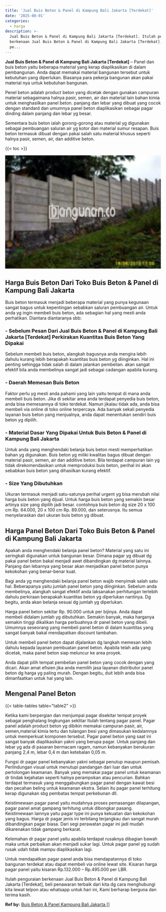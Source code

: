 ```yaml
---
title: 'Jual Buis Beton & Panel di Kampung Bali Jakarta [Terdekat]'
date: '2025-08-01'
categories:
  - harga
description: >-
  Jual Buis Beton & Panel di Kampung Bali Jakarta [Terdekat]. Itulah penguraian
  berkenaan Jual Buis Beton & Panel di Kampung Bali Jakarta [Terdekat], beli
  pe...
---
```


**Jual Buis Beton & Panel di Kampung Bali Jakarta \[Terdekat\]** – Panel dan buis beton yaitu beberapa material yang kerap diaplikasikan di dalam pembangunan. Anda dapat memakai material bangunan tersebut untuk kebutuhan yang diperlukan. Biasanya para pekerja bangunan akan pakai material nya untuk kebutuhan bangunan.

Penel beton adalah product beton yang dicetak dengan gunakan campuran material sebagaimana halnya pasir, semen, air dan material lain bahan kimia untuk menghasilkan panel beton. panjang dan lebar yang dibuat yang cocok dengan standard dan umumnya panel beton diaplikasikan sebagai pagar dinding dalam panjang dan lebar yg besar.

Sementara buis beton ialah gorong-gorong atau material yg digunakan sebagai pembuangan saluran air yg kotor dan material sumur resapan. Buis beton termasuk dibuat dengan pakai salah satu material khusus seperti halnya pasir, semen, air, dan additive beton.

{{< toc >}}

![Jual Buis Beton & Panel di Kampung Bali Jakarta [Terdekat]](/images/jual-panel-buis-beton-murah-49.png)

## Harga Buis Beton Dari Toko Buis Beton & Panel di Kampung Bali Jakarta

Buis beton termasuk menjadi beberapa material yang punya kegunaan sangat bagus untuk kepentingan sebabkan saluran pembuangan air. Untuk anda yg ingin membeli buis beton, ada sebagian hal yang mesti anda perhatikan. Diantara diantaranya sbb:

### \- Sebelum Pesan Dari Jual Buis Beton & Panel di Kampung Bali Jakarta \[Terdekat\] Perkirakan Kuantitas Buis Beton Yang Dipakai

Sebelum membeli buis beton, alangkah bagusnya anda mengira lebih dahulu kurang lebih berapakah kuantitas buis beton yg diinginkan. Hal ini penting sehingga tidak salah di dalam jalankan pembelian. akan sangat efektif bila anda membelinya sangat jadi sebagai cadangan apabila kurang.

### \- Daerah Memesan Buis Beton

Faktor perlu yg mesti anda pahami yang lain yaitu tempat di mana anda membeli buis beton. Jika di sekitar area anda terdapat penyedia buis beton, anda bisa memesannya di toko terdekat. Namun jikalau tidak ada, anda bisa membeli via online di toko online terpercaya. Ada banyak sekali penyedia layanan buis beton yang menjualnya, anda dapat menentukan sendiri buis beton yg dipilih.

### \- Material Dasar Yang Dipakai Untuk Buis Beton & Panel di Kampung Bali Jakarta

Untuk anda yang menghendaki belanja buis beton mesti memperhatikan bahan yg digunakan. Buis beton yg miliki kwalitas bagus dibuat dengan material pasir, semen, air dan additive beton. Bila terdapat campuran lain yg tidak direkomendasikan untuk memproduksi buis beton, perihal ini akan sebabkan buis beton yang dihasilkan kurang efektif.

### \- Size Yang Dibutuhkan

Ukuran termasuk menjadi satu-satunya perihal urgent yg bisa merubah nilai harga buis beton yang dijual. Untuk harga buis beton yang semakin besar artinya size yang dipilih jadi besar. contohnya buis beton dg size 20 x 100 cm Rp. 64.000, 20 x 100 cm Rp. 89.000, dan seterusnya. Itu semua menyelaraskan dari ukuran buis beton yg dibuat.

## Harga Panel Beton Dari Toko Buis Beton & Panel di Kampung Bali Jakarta

Apakah anda menghendaki belanja panel beton? Material yang satu ini seringkali digunakan untuk bangunan besar. Dimana pagar yg dibuat dg pakai panel beton bakal menjadi awet dibandingkan dg material lainnya. Panjang dan lebarnya yang besar akan menjadikan panel beton punya kekokohan yang benar-benar kuat.

Bagi anda yg menghendaki belanja panel beton wajib menyimak salah satu hal. Beberapanya yaitu jumlah panel beton yang diinginkan. Sebelum anda membelinya, alangkah sangat efektif anda laksanakan perhitungan terlebih dahulu perkiraan berapakah kuantitas beton yg diperlukan nantinya. Dg begitu, anda akan belanja sesuai dg jumlah yg diperlukan.

Harga panel beton sekitar Rp. 90.000 untuk per bijinya. Anda dapat membeli didalam jumlah yg dibutuhkan. Semakin banyak, maka harganya semakin tinggi dikalikan harga perbuahnya dr panel beton yang dibeli. Umumnya seseorang yang membeli panel beton di dalam kuantitas yang sangat banyak bakal mendapatkan discount tambahan.

Untuk membeli panel beton dapat dijalankan dg langkah memesan lebih dahulu kepada layanan pembuatan panel beton. Apabila telah ada yang dicetak, maka panel beton siap meluncur ke area proyek.

Anda dapat pilih tempat pembelian panel beton yang cocok dengan yang dicari. Akan amat efisien jika anda memilih jasa layanan distributor panel beton dg harga yg paling murah. Dengan begitu, duit lebih anda bisa dimanfaatkan untuk hal yang lain.

## Mengenal Panel Beton

{{< table-tables table="table2" >}}

Ketika kami berpergian dan menjumpai pagar disekitar tempat proyek sebagai penghalang lingkungan seklitar Itulah tentang pagar panel. Pagar panel adalah product beton yg dibikin memakai campuran pasir, air, semen,material kimia tertu dan tulangan besi yang dimasukan kedalamnya untuk memperkuat komponen tersebut. Pagar panel beton yang saat ini sangat banyak diaplikasikan yakni yang berupa pagar. Untuk panjang dan lebar yg ada di pasaran bermacam ragam, namun kebanyakan berukuran panjang 2,4 m, lebar 0,4 m dan ketebalan 0,05 m.

Fungsi dr pagar panel kebanyakan yakni sebagai penutup maupun pemisah. Perlindungan visual untuk menutupi pandangan dari luar dan untuk pertolongan keamanan. Banyak yang memakai pagar panel untuk keamanan dr tindak kejahatan seperti halnya perampokan atau pencurian. Bahkan terdapat termasuk yang menggabungkan pagar panel dengan kawat besi dan pecahan beling untuk keamanan ekstra. Selain itu pagar panel terhitung kerap digunakan sbg pembatas tempat perkebunan dll.

Keistimewaan pagar panel yaitu mudahnya proses pemasangan dilapangan, pagar panel amat gampang terhitung untuk dibongkar pasang. Keistimewaan lainnya yaitu pagar type ini punya kekuatan dan kekokohan yang bagus. Harga dr pagar jenis ini terbilang terjangkau dan sangat murah dibandingkan pagar biasa. Dari segi perawatan pagar ini jadi mudah dikarenakan tidak gampang berkarat.

Kelemahan dr pagar panel yaitu apabila terdapat rusaknya dibagian bawah maka untuk perbaikan akan menjadi sukar lagi. Untuk pagar panel yg sudah rusak udah tidak mampu diaplikasikan lagi.

Untuk mendapatkan pagar panel anda bisa mendapatannya di toko bangunan terdekat atau dapat membeli via online lewat site. Kisaran harga pagar panel yaitu kisaran Rp.132.000 – Rp.495.000 per LBR.

Itulah penguraian berkenaan Jual Buis Beton & Panel di Kampung Bali Jakarta \[Terdekat\], beli penawaran terbaik dari kita dg cara menghubungi kita lewat telpon atau whatsapp untuk hari ini, Kami berharap berguna dan terima kasih.

**Ref by:** [Buis Beton & Panel Kampung Bali Jakarta []](https://id.wikipedia.org/wiki/Buis)
